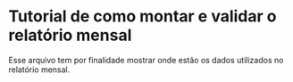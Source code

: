 # Tutorial de como montar e validar o relatório mensal

Esse arquivo tem por finalidade mostrar onde estão os dados utilizados no relatório mensal.
